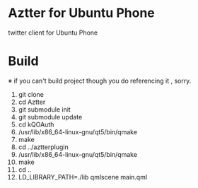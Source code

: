 Aztter for Ubuntu Phone
=======================

twitter client for Ubuntu Phone

# Build
※ if you can't build project though you do referencing it , sorry.

1. git clone
1. cd Aztter
1. git submodule init
1. git submodule update
1. cd kQOAuth
1. /usr/lib/x86_64-linux-gnu/qt5/bin/qmake
1. make
1. cd ../aztterplugin
1. /usr/lib/x86_64-linux-gnu/qt5/bin/qmake
1. make
1. cd ..
1. LD_LIBRARY_PATH=./lib qmlscene main.qml

